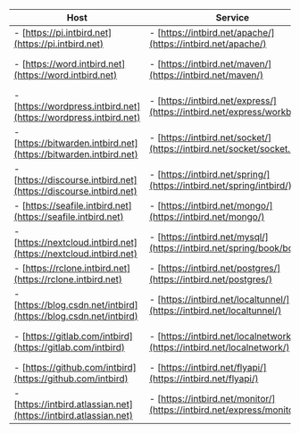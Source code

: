 | Host                                                              | Service                                                                                | Panel                                                                    |
| -------                                                           | -------                                                                                | -------                                                                  |
|- [https://pi.intbird.net](https://pi.intbird.net)                 |- [https://intbird.net/apache/](https://intbird.net/apache/)                            |- [https://intbird.net/webmin/](https://intbird.net/webmin/)              |
|- [https://word.intbird.net](https://word.intbird.net)             |- [https://intbird.net/maven/](https://intbird.net/maven/)                              |- [https://intbird.net/portainer/](https://intbird.net/portainer/)        |
|- [https://wordpress.intbird.net](https://wordpress.intbird.net)   |- [https://intbird.net/express/](https://intbird.net/express/workbench)                 |- [https://intbird.net/nexus/](https://intbird.net/nexus/)                |
|- [https://bitwarden.intbird.net](https://bitwarden.intbird.net)   |- [https://intbird.net/socket/](https://intbird.net/socket/socket.io/)                  |- [https://intbird.net/kibana/](https://intbird.net/kibana/)              |
|- [https://discourse.intbird.net](https://discourse.intbird.net)   |- [https://intbird.net/spring/](https://intbird.net/spring/intbird/)                    |- [https://intbird.net/grafana/](https://intbird.net/grafana/)            |
|- [https://seafile.intbird.net](https://seafile.intbird.net)       |- [https://intbird.net/mongo/](https://intbird.net/mongo/)                              |- [https://intbird.net/jenkins/](https://intbird.net/jenkins/)            |
|- [https://nextcloud.intbird.net](https://nextcloud.intbird.net)   |- [https://intbird.net/mysql/](https://intbird.net/spring/book/books)                   |- [https://intbird.net/backup/](https://intbird.net/backup/)              |
|- [https://rclone.intbird.net](https://rclone.intbird.net)         |- [https://intbird.net/postgres/](https://intbird.net/postgres/)                        |- [https://intbird.net/medias/](https://intbird.net/medias/)                |
|- [https://blog.csdn.net/intbird](https://blog.csdn.net/intbird)   |- [https://intbird.net/localtunnel/](https://intbird.net/localtunnel/)                  |- [https://intbird.net/photos/](https://intbird.net/photos/)                |
|- [https://gitlab.com/intbird](https://gitlab.com/intbird)         |- [https://intbird.net/localnetwork/](https://intbird.net/localnetwork/)                |- [https://intbird.net/qbittorrent/](https://intbird.net/qbittorrent/)    |
|- [https://github.com/intbird](https://github.com/intbird)         |- [https://intbird.net/flyapi/](https://intbird.net/flyapi/)                            |- email: [intbird@intbird.net](mailto:intbird@intbird.net)                | 
|- [https://intbird.atlassian.net](https://intbird.atlassian.net)   |- [https://intbird.net/monitor/](https://intbird.net/express/monitor/ui)                |- telegram: [https://t.me/intbird](https://t.me/intbird)                  | 
